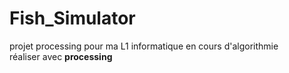 # Fish_Simulator
projet processing pour ma L1 informatique en cours d'algorithmie  
réaliser avec **processing**
